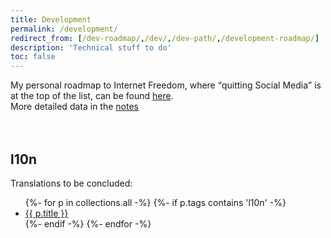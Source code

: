 ```yaml
---
title: Development
permalink: /development/
redirect_from: [/dev-roadmap/,/dev/,/dev-path/,/development-roadmap/]
description: 'Technical stuff to do'
toc: false
---
```

<div>
	My personal roadmap to Internet Freedom, where <q>quitting Social Media</q> is at the top of the list, can be found <a href='https://tommi.space/path-to-internet-freedom' target='_blank' title='Tommi's path to Internet Freedom'>here</a>.
</div>

<div class='blue box'>
	More detailed data in the <a href='/notes' title='Notes on quitsocialmedia.club'>notes</a>
</div>

<br>
<br>

## l10n

Translations to be concluded:

<ul>
{%- for p in collections.all -%}
	{%- if p.tags contains 'l10n' -%}
	<li><a href='{{ p.url }}' title='{{ p.title }}'>{{ p.title }}</a></li>
	{%- endif -%}
{%- endfor -%}
</ul>
